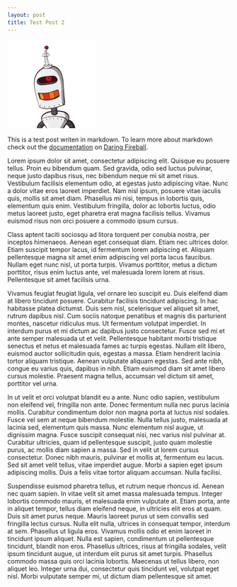 ```yaml
---
layout: post
title: Test Post 2
---
```


![Alt Text](/images/habanero.png)

This is a test post writen in markdown. To learn more about markdown check out the [documentation](http://daringfireball.net/projects/markdown/) on [Daring Fireball](http://daringfireball.net/).

Lorem ipsum dolor sit amet, consectetur adipiscing elit. Quisque eu posuere tellus. Proin eu bibendum quam. Sed gravida, odio sed luctus pulvinar, neque justo dapibus risus, nec bibendum neque mi sit amet risus. Vestibulum facilisis elementum odio, at egestas justo adipiscing vitae. Nunc a dolor vitae eros laoreet imperdiet. Nam nisl ipsum, posuere vitae iaculis quis, mollis sit amet diam. Phasellus mi nisi, tempus in lobortis quis, elementum quis enim. Vestibulum fringilla, dolor ac lobortis luctus, odio metus laoreet justo, eget pharetra erat magna facilisis tellus. Vivamus euismod risus non orci posuere a commodo ipsum cursus.

Class aptent taciti sociosqu ad litora torquent per conubia nostra, per inceptos himenaeos. Aenean eget consequat diam. Etiam nec ultrices dolor. Etiam suscipit tempor lacus, id fermentum lorem adipiscing et. Aliquam pellentesque magna sit amet enim adipiscing vel porta lacus faucibus. Nullam eget nunc nisl, ut porta turpis. Vivamus porttitor, metus a dictum porttitor, risus enim luctus ante, vel malesuada lorem lorem at risus. Pellentesque sit amet facilisis urna.

Vivamus feugiat feugiat ligula, vel ornare leo suscipit eu. Duis eleifend diam at libero tincidunt posuere. Curabitur facilisis tincidunt adipiscing. In hac habitasse platea dictumst. Duis sem nisl, scelerisque vel aliquet sit amet, rutrum dapibus nisl. Cum sociis natoque penatibus et magnis dis parturient montes, nascetur ridiculus mus. Ut fermentum volutpat imperdiet. In interdum purus et mi dictum ac dapibus justo consectetur. Fusce sed mi et ante semper malesuada ut et velit. Pellentesque habitant morbi tristique senectus et netus et malesuada fames ac turpis egestas. Nullam elit libero, euismod auctor sollicitudin quis, egestas a massa. Etiam hendrerit lacinia tortor aliquam tristique. Aenean vulputate aliquam egestas. Sed ante nibh, congue eu varius quis, dapibus in nibh. Etiam euismod diam sit amet libero cursus molestie. Praesent magna tellus, accumsan vel dictum sit amet, porttitor vel urna.

In ut velit et orci volutpat blandit eu a ante. Nunc odio sapien, vestibulum non eleifend vel, fringilla non ante. Donec fermentum nulla nec purus lacinia mollis. Curabitur condimentum dolor non magna porta at luctus nisl sodales. Fusce vel sem at neque bibendum molestie. Nulla tellus justo, malesuada at lacinia sed, elementum quis massa. Nunc elementum nisl augue, ut dignissim magna. Fusce suscipit consequat nisi, nec varius nisl pulvinar at. Curabitur ultricies, quam id pellentesque suscipit, justo quam molestie purus, ac mollis diam sapien a massa. Sed in velit ut lorem cursus consectetur. Donec nibh mauris, pulvinar et mollis at, fermentum eu lacus. Sed sit amet velit tellus, vitae imperdiet augue. Morbi a sapien eget ipsum adipiscing mollis. Duis a felis vitae tortor aliquam accumsan. Nulla facilisi.

Suspendisse euismod pharetra tellus, et rutrum neque rhoncus id. Aenean nec quam sapien. In vitae velit sit amet massa malesuada tempus. Integer lobortis commodo mauris, et malesuada enim vulputate at. Etiam porta, ante in aliquet tempor, tellus diam eleifend neque, in ultricies elit eros at quam. Duis sit amet purus neque. Mauris laoreet purus ut sem convallis sed fringilla lectus cursus. Nulla elit nulla, ultrices in consequat tempor, interdum at sem. Phasellus ut ligula eros. Vivamus mollis odio et enim laoreet in tincidunt ipsum aliquet. Nulla est sapien, condimentum ut pellentesque tincidunt, blandit non eros. Phasellus ultrices, risus at fringilla sodales, velit ipsum tincidunt augue, ut interdum elit purus sit amet turpis. Phasellus commodo massa quis orci lacinia lobortis. Maecenas ut tellus libero, non aliquet leo. Integer urna dui, consectetur quis tincidunt vel, volutpat eget nisl. Morbi vulputate semper mi, ut dictum diam pellentesque sit amet.
